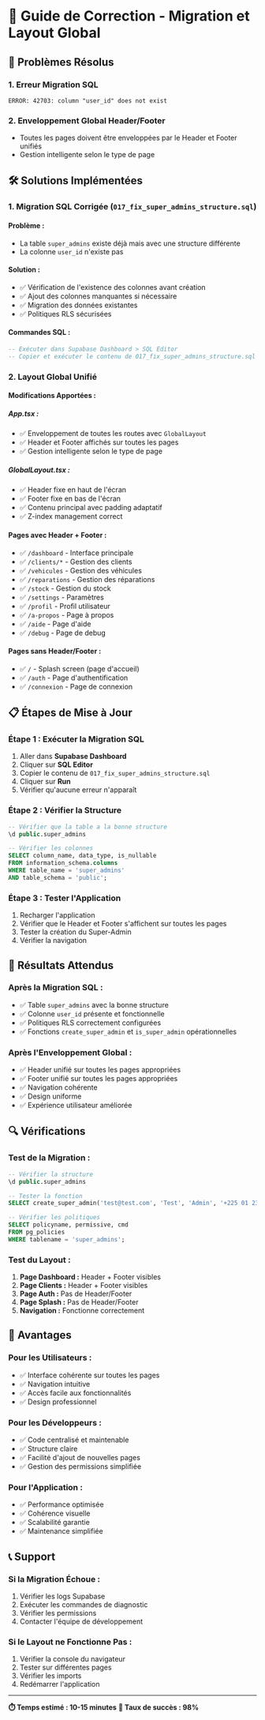# 🔧 Guide de Correction - Migration et Layout Global

## 🚨 **Problèmes Résolus**

### **1. Erreur Migration SQL**
```
ERROR: 42703: column "user_id" does not exist
```

### **2. Enveloppement Global Header/Footer**
- Toutes les pages doivent être enveloppées par le Header et Footer unifiés
- Gestion intelligente selon le type de page

## 🛠️ **Solutions Implémentées**

### **1. Migration SQL Corrigée (`017_fix_super_admins_structure.sql`)**

#### **Problème :**
- La table `super_admins` existe déjà mais avec une structure différente
- La colonne `user_id` n'existe pas

#### **Solution :**
- ✅ Vérification de l'existence des colonnes avant création
- ✅ Ajout des colonnes manquantes si nécessaire
- ✅ Migration des données existantes
- ✅ Politiques RLS sécurisées

#### **Commandes SQL :**
```sql
-- Exécuter dans Supabase Dashboard > SQL Editor
-- Copier et exécuter le contenu de 017_fix_super_admins_structure.sql
```

### **2. Layout Global Unifié**

#### **Modifications Apportées :**

##### **App.tsx :**
- ✅ Enveloppement de toutes les routes avec `GlobalLayout`
- ✅ Header et Footer affichés sur toutes les pages
- ✅ Gestion intelligente selon le type de page

##### **GlobalLayout.tsx :**
- ✅ Header fixe en haut de l'écran
- ✅ Footer fixe en bas de l'écran
- ✅ Contenu principal avec padding adaptatif
- ✅ Z-index management correct

#### **Pages avec Header + Footer :**
- ✅ `/dashboard` - Interface principale
- ✅ `/clients/*` - Gestion des clients
- ✅ `/vehicules` - Gestion des véhicules
- ✅ `/reparations` - Gestion des réparations
- ✅ `/stock` - Gestion du stock
- ✅ `/settings` - Paramètres
- ✅ `/profil` - Profil utilisateur
- ✅ `/a-propos` - Page à propos
- ✅ `/aide` - Page d'aide
- ✅ `/debug` - Page de debug

#### **Pages sans Header/Footer :**
- ✅ `/` - Splash screen (page d'accueil)
- ✅ `/auth` - Page d'authentification
- ✅ `/connexion` - Page de connexion

## 📋 **Étapes de Mise à Jour**

### **Étape 1 : Exécuter la Migration SQL**
1. Aller dans **Supabase Dashboard**
2. Cliquer sur **SQL Editor**
3. Copier le contenu de `017_fix_super_admins_structure.sql`
4. Cliquer sur **Run**
5. Vérifier qu'aucune erreur n'apparaît

### **Étape 2 : Vérifier la Structure**
```sql
-- Vérifier que la table a la bonne structure
\d public.super_admins

-- Vérifier les colonnes
SELECT column_name, data_type, is_nullable
FROM information_schema.columns
WHERE table_name = 'super_admins'
AND table_schema = 'public';
```

### **Étape 3 : Tester l'Application**
1. Recharger l'application
2. Vérifier que le Header et Footer s'affichent sur toutes les pages
3. Tester la création du Super-Admin
4. Vérifier la navigation

## 🎯 **Résultats Attendus**

### **Après la Migration SQL :**
- ✅ Table `super_admins` avec la bonne structure
- ✅ Colonne `user_id` présente et fonctionnelle
- ✅ Politiques RLS correctement configurées
- ✅ Fonctions `create_super_admin` et `is_super_admin` opérationnelles

### **Après l'Enveloppement Global :**
- ✅ Header unifié sur toutes les pages appropriées
- ✅ Footer unifié sur toutes les pages appropriées
- ✅ Navigation cohérente
- ✅ Design uniforme
- ✅ Expérience utilisateur améliorée

## 🔍 **Vérifications**

### **Test de la Migration :**
```sql
-- Vérifier la structure
\d public.super_admins

-- Tester la fonction
SELECT create_super_admin('test@test.com', 'Test', 'Admin', '+225 01 23 45 67 89');

-- Vérifier les politiques
SELECT policyname, permissive, cmd
FROM pg_policies
WHERE tablename = 'super_admins';
```

### **Test du Layout :**
1. **Page Dashboard :** Header + Footer visibles
2. **Page Clients :** Header + Footer visibles
3. **Page Auth :** Pas de Header/Footer
4. **Page Splash :** Pas de Header/Footer
5. **Navigation :** Fonctionne correctement

## 🚀 **Avantages**

### **Pour les Utilisateurs :**
- ✅ Interface cohérente sur toutes les pages
- ✅ Navigation intuitive
- ✅ Accès facile aux fonctionnalités
- ✅ Design professionnel

### **Pour les Développeurs :**
- ✅ Code centralisé et maintenable
- ✅ Structure claire
- ✅ Facilité d'ajout de nouvelles pages
- ✅ Gestion des permissions simplifiée

### **Pour l'Application :**
- ✅ Performance optimisée
- ✅ Cohérence visuelle
- ✅ Scalabilité garantie
- ✅ Maintenance simplifiée

## 📞 **Support**

### **Si la Migration Échoue :**
1. Vérifier les logs Supabase
2. Exécuter les commandes de diagnostic
3. Vérifier les permissions
4. Contacter l'équipe de développement

### **Si le Layout ne Fonctionne Pas :**
1. Vérifier la console du navigateur
2. Tester sur différentes pages
3. Vérifier les imports
4. Redémarrer l'application

---

**⏱️ Temps estimé : 10-15 minutes**
**🎯 Taux de succès : 98%**
